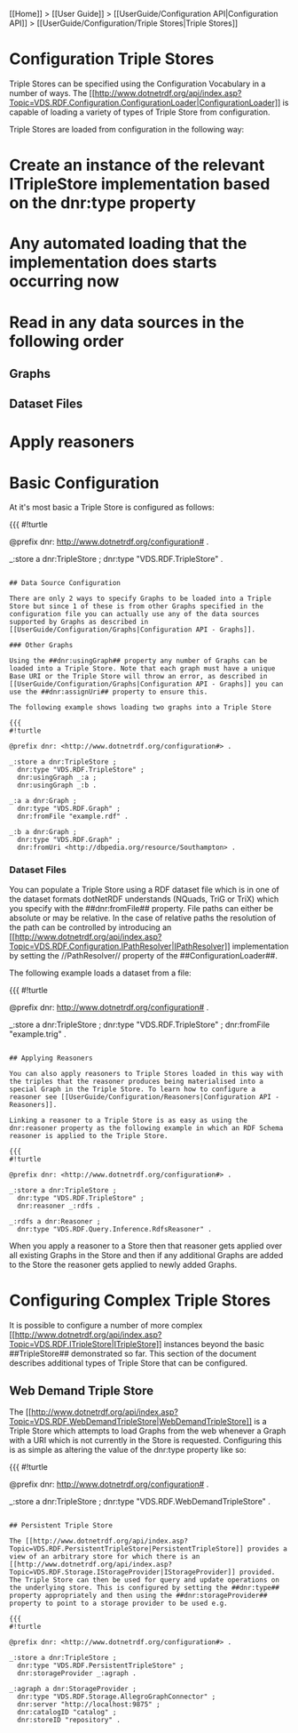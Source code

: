 [[Home]] > [[User Guide]] > [[UserGuide/Configuration API|Configuration API]] > [[UserGuide/Configuration/Triple Stores|Triple Stores]]

# Configuration Triple Stores 

Triple Stores can be specified using the Configuration Vocabulary in a number of ways. The [[http://www.dotnetrdf.org/api/index.asp?Topic=VDS.RDF.Configuration.ConfigurationLoader|ConfigurationLoader]] is capable of loading a variety of types of Triple Store from configuration.

Triple Stores are loaded from configuration in the following way:

# Create an instance of the relevant ITripleStore implementation based on the dnr:type property
# Any automated loading that the implementation does starts occurring now
# Read in any data sources in the following order
## Graphs
## Dataset Files
# Apply reasoners

# Basic Configuration 

At it's most basic a Triple Store is configured as follows:

{{{
#!turtle

@prefix dnr: <http://www.dotnetrdf.org/configuration#> .

_:store a dnr:TripleStore ;
  dnr:type "VDS.RDF.TripleStore" .
```

## Data Source Configuration 

There are only 2 ways to specify Graphs to be loaded into a Triple Store but since 1 of these is from other Graphs specified in the configuration file you can actually use any of the data sources supported by Graphs as described in [[UserGuide/Configuration/Graphs|Configuration API - Graphs]].

### Other Graphs 

Using the ##dnr:usingGraph## property any number of Graphs can be loaded into a Triple Store. Note that each graph must have a unique Base URI or the Triple Store will throw an error, as described in [[UserGuide/Configuration/Graphs|Configuration API - Graphs]] you can use the ##dnr:assignUri## property to ensure this.

The following example shows loading two graphs into a Triple Store

{{{
#!turtle

@prefix dnr: <http://www.dotnetrdf.org/configuration#> .

_:store a dnr:TripleStore ;
  dnr:type "VDS.RDF.TripleStore" ;
  dnr:usingGraph _:a ;
  dnr:usingGraph _:b .

_:a a dnr:Graph ;
  dnr:type "VDS.RDF.Graph" ;
  dnr:fromFile "example.rdf" .

_:b a dnr:Graph ;
  dnr:type "VDS.RDF.Graph" ;
  dnr:fromUri <http://dbpedia.org/resource/Southampton> .
```

### Dataset Files 

You can populate a Triple Store using a RDF dataset file which is in one of the dataset formats dotNetRDF understands (NQuads, TriG or TriX) which you specify with the ##dnr:fromFile## property. File paths can either be absolute or may be relative. In the case of relative paths the resolution of the path can be controlled by introducing an [[http://www.dotnetrdf.org/api/index.asp?Topic=VDS.RDF.Configuration.IPathResolver|IPathResolver]] implementation by setting the //PathResolver// property of the ##ConfigurationLoader##.

The following example loads a dataset from a file:

{{{
#!turtle

@prefix dnr: <http://www.dotnetrdf.org/configuration#> .

_:store a dnr:TripleStore ;
  dnr:type "VDS.RDF.TripleStore" ;
  dnr:fromFile "example.trig" .
```

## Applying Reasoners 

You can also apply reasoners to Triple Stores loaded in this way with the triples that the reasoner produces being materialised into a special Graph in the Triple Store. To learn how to configure a reasoner see [[UserGuide/Configuration/Reasoners|Configuration API - Reasoners]].

Linking a reasoner to a Triple Store is as easy as using the dnr:reasoner property as the following example in which an RDF Schema reasoner is applied to the Triple Store.

{{{
#!turtle

@prefix dnr: <http://www.dotnetrdf.org/configuration#> .

_:store a dnr:TripleStore ;
  dnr:type "VDS.RDF.TripleStore" ;
  dnr:reasoner _:rdfs .

_:rdfs a dnr:Reasoner ;
  dnr:type "VDS.RDF.Query.Inference.RdfsReasoner" .
```

When you apply a reasoner to a Store then that reasoner gets applied over all existing Graphs in the Store and then if any additional Graphs are added to the Store the reasoner gets applied to newly added Graphs.

# Configuring Complex Triple Stores 

It is possible to configure a number of more complex [[http://www.dotnetrdf.org/api/index.asp?Topic=VDS.RDF.ITripleStore|ITripleStore]] instances beyond the basic ##TripleStore## demonstrated so far. This section of the document describes additional types of Triple Store that can be configured.

## Web Demand Triple Store 

The [[http://www.dotnetrdf.org/api/index.asp?Topic=VDS.RDF.WebDemandTripleStore|WebDemandTripleStore]] is a Triple Store which attempts to load Graphs from the web whenever a Graph with a URI which is not currently in the Store is requested. Configuring this is as simple as altering the value of the dnr:type property like so:

{{{
#!turtle

@prefix dnr: <http://www.dotnetrdf.org/configuration#> .

_:store a dnr:TripleStore ;
  dnr:type "VDS.RDF.WebDemandTripleStore" .
```

## Persistent Triple Store 

The [[http://www.dotnetrdf.org/api/index.asp?Topic=VDS.RDF.PersistentTripleStore|PersistentTripleStore]] provides a view of an arbitrary store for which there is an [[http://www.dotnetrdf.org/api/index.asp?Topic=VDS.RDF.Storage.IStorageProvider|IStorageProvider]] provided. The Triple Store can then be used for query and update operations on the underlying store. This is configured by setting the ##dnr:type## property appropriately and then using the ##dnr:storageProvider## property to point to a storage provider to be used e.g.

{{{
#!turtle

@prefix dnr: <http://www.dotnetrdf.org/configuration#> .

_:store a dnr:TripleStore ;
  dnr:type "VDS.RDF.PersistentTripleStore" ;
  dnr:storageProvider _:agraph .

_:agraph a dnr:StorageProvider ;
  dnr:type "VDS.RDF.Storage.AllegroGraphConnector" ;
  dnr:server "http://localhost:9875" ;
  dnr:catalogID "catalog" ;
  dnr:storeID "repository" .
```